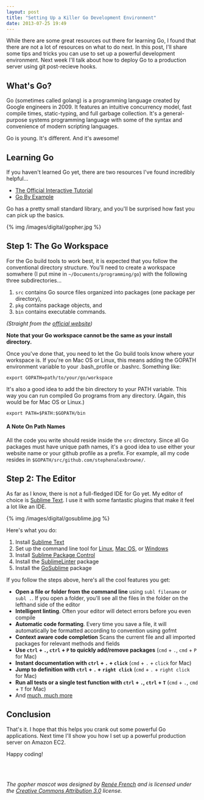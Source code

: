 ```yaml
---
layout: post
title: "Setting Up a Killer Go Development Environment"
date: 2013-07-25 19:49
---
```


While there are some great resources out there for learning Go, I found that there are not a lot
of resources on what to do next. In this post, I'll share some tips and tricks you can use to set
up a powerful development environment. Next week I'll talk about how to deploy Go to a production
server using git post-recieve hooks.

## What's Go?

Go (sometimes called golang) is a programming language created by Google engineers in 2009.
It features an intuitive concurrency model, fast compile times, static-typing, and full garbage collection.
It's a general-purpose systems programming language with some of the syntax and convenience of modern scripting
languages.

Go is young. It's different. And it's awesome!


## Learning Go

If you haven't learned Go yet, there are two resources I've found incredibly helpful...
   
- [The Official Interactive Tutorial](http://tour.golang.org/#1)
- [Go By Example](https://gobyexample.com/)

Go has a pretty small standard library, and you'll be surprised how fast you can pick up the basics.

{% img /images/digital/gopher.jpg %}

## Step 1: The Go Workspace

For the Go build tools to work best, it is expected that you follow the conventional directory
structure. You'll need to create a workspace somwhere (I put mine in `~/Documents/programming/go`) with the
following three subdirectories...

1. `src` contains Go source files organized into packages (one package per directory),
2. `pkg` contains package objects, and
3. `bin` contains executable commands.

*(Straight from the [official website](http://golang.org/doc/code.html))*

**Note that your Go workspace cannot be the same as your install directory.**

Once you've done that, you need to let the Go build tools know where your workspace is. If you're on Mac OS or
Linux, this means adding the GOPATH environment variable to your .bash_profile or .bashrc. Something like:

    export GOPATH=path/to/your/go/workspace

It's also a good idea to add the bin directory to your PATH variable. This way you can run compiled Go programs
from any directory. (Again, this would be for Mac OS or Linux.)

    export PATH=$PATH:$GOPATH/bin

#### A Note On Path Names

All the code you write should reside inside the `src` directory. Since all Go packages must have unique path names,
it's a good idea to use either your website name or your github profile as a prefix. For example, all my code resides
in `$GOPATH/src/github.com/stephenalexbrowne/`.


## Step 2: The Editor

As far as I know, there is not a full-fledged IDE for Go yet. My editor of choice is
[Sublime Text](http://www.sublimetext.com/). I use it with some fantastic plugins that make
it feel a lot like an IDE.

{% img /images/digital/gosublime.jpg %}

Here's what you do:

1. Install [Sublime Text](http://www.sublimetext.com/2)
2. Set up the command line tool for [Linux](http://docs.sublimetext.info/en/latest/getting_started/install.html#linux), [Mac OS](http://www.sublimetext.com/docs/2/osx_command_line.html), or [Windows](http://stackoverflow.com/questions/9440639/sublime-text-from-command-line-win7)
3. Install [Sublime Package Control](http://wbond.net/sublime_packages/package_control)
4. Install the [SublimeLinter](https://github.com/SublimeLinter/SublimeLinter) package
5. Install the [GoSublime](https://github.com/DisposaBoy/GoSublime) package

If you follow the steps above, here's all the cool features you get:

- **Open a file or folder from the command line** using `subl filename` or `subl .`. If you open a folder, you'll see all the files in the folder on the lefthand side of the editor
- **Intelligent linting**. Often your editor will detect errors before you even compile
- **Automatic code formating**. Every time you save a file, it will automatically be formatted
  according to convention using gofmt
- **Context aware code completion** Scans the current file and all imported packages for
  relevant methods and fields
- **Use `ctrl` + `.`, `ctrl` + `P` to quickly add/remove packages** (`cmd` + `.`, `cmd` + `P` for Mac)
- **Instant documentation with `ctrl` + `.` + `click`** (`cmd` + `.` + `click` for Mac)
- **Jump to definition with `ctrl` + `.` + `right click`** (`cmd` + `.` + `right click` for Mac)
- **Run all tests or a single test function with `ctrl` + `.`, `ctrl` + `T`** (`cmd` + `.`, `cmd` + `T` for Mac)
- And [much, much more](https://github.com/DisposaBoy/GoSublime/blob/master/USAGE.md)

## Conclusion

That's it. I hope that this helps you crank out some powerful Go applications. Next time I'll show you how I 
set up a powerful production server on Amazon EC2.

Happy coding!

<br/>
<br/>

*The gopher mascot was designed by [Renée French](http://reneefrench.blogspot.com/)
and is licensed under the [Creative Commons Attribution 3.0](http://creativecommons.org/licenses/by/3.0/) license.*



